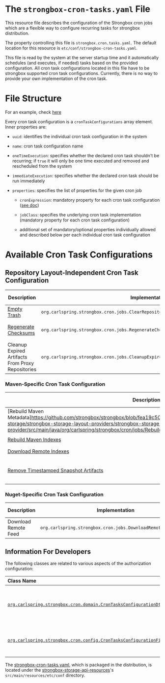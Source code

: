# The `strongbox-cron-tasks.yaml` File

This resource file describes the configuration of the Strongbox cron jobs which are a flexible way to configure recurring tasks for strongbox distribution.

The property controlling this file is `strongbox.cron.tasks.yaml`. The default location for this resource is `etc/conf/strongbox-cron-tasks.yaml`.

This file is read by the system at the server startup time and it automatically schedules (and executes, if needed) tasks based on the provided configuration. All cron task configurations located in this file have to be strongbox supported cron task configurations. Currently, there is no way to provide your own implementation  of the cron task.

# File Structure

For an example, check [here](https://github.com/strongbox/strongbox/blob/master/strongbox-cron/strongbox-cron-api/src/main/resources/etc/conf/strongbox-cron-tasks.yaml)

Every cron task configuration is a `cronTaskConfigurations` array element. Inner properties are:

* `uuid`: identifies the individual cron task configuration in the system

* `name`: cron task configuration name

* `oneTimeExecution`: specifies whether the declared cron task shouldn't be recurring; if `true` it will only be one time executed and removed and rescheduled from the system

* `immediateExecution`: specifies whether the declared cron task should be run immediately

* `properties`: specifies the list of properties for the given cron job

  * `cronExpression`: mandatory property for each cron task configuration ([see doc](https://docs.oracle.com/cd/E12058_01/doc/doc.1014/e12030/cron_expressions.htm))
  
  * `jobClass`: specifies the underlying cron task implementation (mandatory property for each cron task configuration)
  
  * additional set of mandatory/optional properties individually allowed and described below per each individual cron task configuration


# Available Cron Task Configurations

## Repository Layout-Independent Cron Task Configuration

| Description  | Implementation | Mandatory properties | Optional properties |
| ------------- | ------------- | ------------- | ------------- |
| [Empty Trash](https://github.com/strongbox/strongbox/tree/master/strongbox-cron/strongbox-cron-tasks/src/main/java/org/carlspring/strongbox/cron/jobs) | `org.carlspring.strongbox.cron.jobs.ClearRepositoryTrashCronJob` ||`storageId`<br>`repositoryId`|
| [Regenerate Checksums](https://github.com/strongbox/strongbox/tree/master/strongbox-cron/strongbox-cron-tasks/src/main/java/org/carlspring/strongbox/cron/jobs) | `org.carlspring.strongbox.cron.jobs.RegenerateChecksumCronJob` ||`storageId`<br>`repositoryId`<br>`basePath`<br>`forceRegeneration`|
| Cleanup Expired Artifacts From Proxy Repositories | `org.carlspring.strongbox.cron.jobs.CleanupExpiredArtifactsFromProxyRepositoriesCronJob` |`lastAccessedTimeInDays`|`minSizeInBytes`|

### Maven-Specific Cron Task Configuration

| Description  | Implementation | Mandatory properties | Optional properties |
| ------------- | ------------- | ------------- | ------------- |
| [Rebuild Maven Metadata]https://github.com/strongbox/strongbox/blob/fea19c505ebf09f119e15e7359275a428c8c86ee/strongbox-storage/strongbox-storage-layout-providers/strongbox-storage-maven-layout/strongbox-storage-maven-layout-provider/src/main/java/org/carlspring/strongbox/cron/jobs/RebuildMavenMetadataCronJob.java) | `org.carlspring.strongbox.cron.jobs.RebuildMavenMetadataCronJob` ||`storageId`<br>`repositoryId`<br>`basePath`|
| [Rebuild Maven Indexes](https://github.com/strongbox/strongbox/blob/fea19c505ebf09f119e15e7359275a428c8c86ee/strongbox-storage/strongbox-storage-layout-providers/strongbox-storage-maven-layout/strongbox-storage-maven-layout-provider/src/main/java/org/carlspring/strongbox/cron/jobs/RebuildMavenIndexesCronJob.java) | `org.carlspring.strongbox.cron.jobs.RebuildMavenIndexesCronJob` |`storageId`<br>`repositoryId`|`basePath`|
| [Download Remote Indexes](https://github.com/strongbox/strongbox/blob/fea19c505ebf09f119e15e7359275a428c8c86ee/strongbox-storage/strongbox-storage-layout-providers/strongbox-storage-maven-layout/strongbox-storage-maven-layout-provider/src/main/java/org/carlspring/strongbox/cron/jobs/DownloadRemoteMavenIndexCronJob.java) | `org.carlspring.strongbox.cron.jobs.DownloadRemoteMavenIndexCronJob` |`storageId`<br>`repositoryId`||
| [Remove Timestamped Snapshot Artifacts](https://github.com/strongbox/strongbox/blob/fea19c505ebf09f119e15e7359275a428c8c86ee/strongbox-storage/strongbox-storage-layout-providers/strongbox-storage-maven-layout/strongbox-storage-maven-layout-provider/src/main/java/org/carlspring/strongbox/cron/jobs/RemoveTimestampedMavenSnapshotCronJob.java) | `org.carlspring.strongbox.cron.jobs.RemoveTimestampedMavenSnapshotCronJob` ||`storageId`<br>`repositoryId`<br>`basePath`<br>`numberToKeep`<br>`keepPeriod`|

### Nuget-Specific Cron Task Configuration

| Description  | Implementation | Mandatory properties | Optional properties |
| ------------- | ------------- | ------------- | ------------- |
| Download Remote Feed| `org.carlspring.strongbox.cron.jobs.DownloadRemoteFeedCronJob` |`storageId`<br>`repositoryId`||

## Information For Developers

The following classes are related to various aspects of the authorization configuration:

| Class Name  | Description | 
|:------------|-------------|
| [`org.carlspring.strongbox.cron.domain.CronTasksConfigurationDto`](https://github.com/strongbox/strongbox/blob/master/strongbox-cron/strongbox-cron-api/src/main/java/org/carlspring/strongbox/cron/domain/CronTasksConfigurationDto.java) | Represents cron configuration in a deserialized form. |
| [`org.carlspring.strongbox.cron.config.CronTasksConfigurationFileManager`](https://github.com/strongbox/strongbox/blob/master/strongbox-cron/strongbox-cron-api/src/main/java/org/carlspring/strongbox/cron/config/CronTasksConfigurationFileManager.java) | Class to serialize / deserialize the cron configuration. | 

The [strongbox-cron-tasks.yaml](https://github.com/strongbox/strongbox/blob/master/strongbox-cron/strongbox-cron-api/src/main/resources/etc/conf/strongbox-cron-tasks.yaml), which is packaged in the distribution, is located under the [strongbox-storage-api-resources](https://github.com/strongbox/strongbox/blob/master/strongbox-resources/strongbox-storage-api-resources/)'s `src/main/resources/etc/conf` directory.

